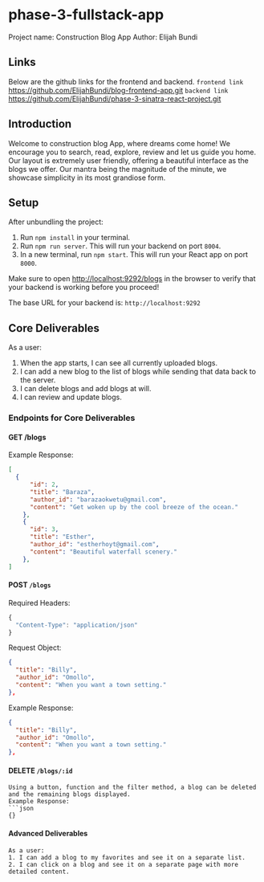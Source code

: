 # phase-3-fullstack-app

Project name: Construction Blog App
Author: Elijah Bundi

## Links
Below are the github links for the frontend and backend.
``
frontend link
``
https://github.com/ElijahBundi/blog-frontend-app.git
``
backend link
``
https://github.com/ElijahBundi/phase-3-sinatra-react-project.git

## Introduction
Welcome to construction blog App, where dreams come home! We encourage you to search, read, explore, review and let us guide you home. Our layout is extremely user friendly, offering a beautiful interface as the blogs we offer. Our mantra being the magnitude of the minute, we showcase simplicity in its most grandiose form. 


## Setup

After unbundling the project:

1. Run `npm install` in your terminal.
2. Run `npm run server`. This will run your backend on port `8004`.
3. In a new terminal, run `npm start`. This will run your React app on port `8000`.

Make sure to open [http://localhost:9292/blogs](http://localhost:9292/blogs) in the browser to verify that your backend is working before you proceed!

The base URL for your backend is: `http://localhost:9292`

## Core Deliverables

As a user:
1. When the app starts, I can see all currently uploaded blogs.
2. I can add a new blog to the list of blogs while sending that data back to the server.
3. I can delete blogs and add blogs at will.
4. I can review and update blogs.

### Endpoints for Core Deliverables

#### GET /blogs
Example Response:
```json
[
  {
      "id": 2,
      "title": "Baraza",
      "author_id": "barazaokwetu@gmail.com",
      "content": "Get woken up by the cool breeze of the ocean."
    },
    {
      "id": 3,
      "title": "Esther",
      "author_id": "estherhoyt@gmail.com",
      "content": "Beautiful waterfall scenery."
    },
]
```
#### POST `/blogs`
Required Headers:
```js
{
  "Content-Type": "application/json"
}
```
Request Object:
```json
{
  "title": "Billy",
  "author_id": "Omollo",
  "content": "When you want a town setting."
},   
```
Example Response:
```json
{
  "title": "Billy",
  "author_id": "Omollo",
  "content": "When you want a town setting."
},
```
#### DELETE `/blogs/:id`
```
Using a button, function and the filter method, a blog can be deleted and the remaining blogs displayed.
Example Response:
```json
{}
```
#### Advanced Deliverables
```
As a user:
1. I can add a blog to my favorites and see it on a separate list.
2. I can click on a blog and see it on a separate page with more detailed content.
```